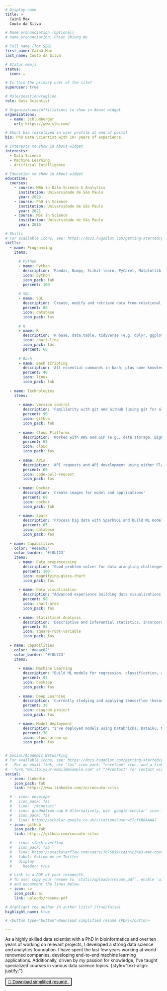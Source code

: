 ```yaml
---
# Display name
title: >
  Cainã Max  
  Couto da Silva

# Name pronunciation (optional)
# name_pronunciation: Chien Shiung Wu

# Full name (for SEO)
first_name: Cainã Max
last_name: Couto da Silva

# Status emoji
status:
  icon: ☕️

# Is this the primary user of the site?
superuser: true

# Role/position/tagline
role: Data Scientist

# Organizations/Affiliations to show in About widget
organizations:
  - name: Schlumberger
    url: https://www.slb.com/

# Short bio (displayed in user profile at end of posts)
bio: PhD Data Scientist with 10+ years of experience.

# Interests to show in About widget
interests:
  - Data Science
  - Machine Learning
  - Artificial Intelligence

# Education to show in About widget
education:
  courses:
    - course: MBA in Data Science & Analytics
      institution: Universidade de São Paulo
      year: 2023
    - course: PhD in Science
      institution: Universidade de São Paulo
      year: 2021
    - course: MSc in Science
      institution: Universidade de São Paulo
      year: 2016

# Skills
# For available icons, see: https://docs.hugoblox.com/getting-started/page-builder/#icons
skills:
  - name: Programming
    items:
    
      # Python
      - name: Python
        description: 'Pandas, Numpy, Scikit-learn, PyCaret, Matplotlib, Seaborn, Plotly, Folium, BeautifulSoup, Selenium, etc.'
        icon: python
        icon_pack: fab
        percent: 100
        
      # SQL
      - name: SQL
        description: 'Create, modify and retrieve data from relational database manage systems (e.g. MySQL, Postgres)'
        percent: 80
        icon: database
        icon_pack: fas
        
      # R
      - name: R
        description: 'R base, data.table, tidyverse (e.g. dplyr, ggplot2), plotly, Rmarkdown, Bioconductor packages, and more…'
        icon: chart-line
        icon_pack: fas
        percent: 60
        
      # Bash
      - name: Bash scripting
        description: 'All essential commands in bash, plus some knowledge with awk and sed.'
        percent: 40
        icon: linux
        icon_pack: fab
        
  - name: Technologies
    items:
    
      - name: Version control
        description: 'Familiarity with git and GitHub (using git for all projects)'
        percent: 90
        icon: github
        icon_pack: fab
    
      - name: Cloud Platforms
        description: 'Worked with AWS and GCP (e.g., data storage, BigQuery, and Vertex AI.)'
        percent: 65
        icon: cloud
        icon_pack: fas
        
      - name: APIs
        description: 'API requests and API development using either Flask or FastAPI'
        percent: 60
        icon: code-pull-request
        icon_pack: fas
        
      - name: Docker
        description: 'Create images for model and applications'
        percent: 60
        icon: docker
        icon_pack: fab
        
      - name: Spark
        description: 'Process big data with SparkSQL and build ML models with SparkMLlib'
        percent: 85
        icon: database
        icon_pack: fas
        
  - name: Capabilities
    color: '#eeac02'
    color_border: '#f0bf23'
    items:
      - name: Data preprocessing
        description: 'Good problem-solver for data wrangling challenges. Familiar with data cleaning and feature-engineering for ML tasks.'
        percent: 100
        icon: magnifying-glass-chart
        icon_pack: fas
        
      - name: Data visualization
        description: "Advanced experience building data visualizations using Python and R (specially static figures, but I'm also familiar with interactive approaches)."
        percent: 90
        icon: chart-area
        icon_pack: fas
        
      - name: Statistical Analysis
        description: 'Descriptive and inferential statistics, incorporating theory into practical applications and in the AI projects I worked on.'
        percent: 85
        icon: square-root-variable
        icon_pack: fas
        
  - name: Capabilities
    color: '#eeac02'
    color_border: '#f0bf23'
    items:
    
      - name: Machine Learning
        description: "Build ML models for regression, classification, and clustering problems, as well as recommender systems, and time series models. I'm also familiar with autoML."
        percent: 95
        icon: desktop
        icon_pack: fas
        
      - name: Deep Learning
        description: 'Currently studying and applying tensorflow (keras) and pytorch'
        percent: 30
        icon: diagram-project
        icon_pack: fas

      - name: Model deployment
        description: "I've deployed models using Databricks, Dataiku, MLflow, Docker, FastAPI/Flask, alongside the version control and best coding practices."
        percent: 70
        icon: cloud-arrow-up
        icon_pack: fas


# Social/Academic Networking
# For available icons, see: https://docs.hugoblox.com/getting-started/page-builder/#icons
#   For an email link, use "fas" icon pack, "envelope" icon, and a link in the
#   form "mailto:your-email@example.com" or "/#contact" for contact widget.
social:
  - icon: linkedin
    icon_pack: fab
    link: https://www.linkedin.com/in/cmcouto-silva

  # - icon: envelope
  #   icon_pack: fas
  #   link: '/#contact'
  # - icon: graduation-cap # Alternatively, use `google-scholar` icon from `ai` icon pack
  #   icon_pack: fas
  #   link: https://scholar.google.co.uk/citations?user=YIcftB8AAAAJ
  - icon: github
    icon_pack: fab
    link: https://github.com/cmcouto-silva

  # - icon: stack-overflow
  #   icon_pack: fab
  #   link: https://stackoverflow.com/users/7076819/cain%c3%a3-max-couto-silva
  #   label: Follow me on Twitter
  #   display:
  #     header: true

  # Link to a PDF of your resume/CV.
  # To use: copy your resume to `static/uploads/resume.pdf`, enable `ai` icons in `params.yaml`,
  # and uncomment the lines below.
  - icon: cv
    icon_pack: ai
    link: uploads/resume.pdf

# Highlight the author in author lists? (true/false)
highlight_name: true

# <button type="button">Download simplified resumé (PDF)</button>

---
```


As a highly skilled data scientist with a PhD in bioinformatics and over ten years of working on relevant projects, I developed a strong data science and analytics foundation. I have spent the last few years working at world-renowned companies, developing end-to-end machine learning applications. Additionally, driven by my passion for knowledge, I've taught specialized courses in various data science topics.
{style="text-align: justify;"}

<button type="button" style="font-size:14px; border-radius:4px; padding:3px 7px;"><a href="/uploads/resume.pdf" style="color: black;">🔗 Download simplified resumé &nbsp;</a></button>
